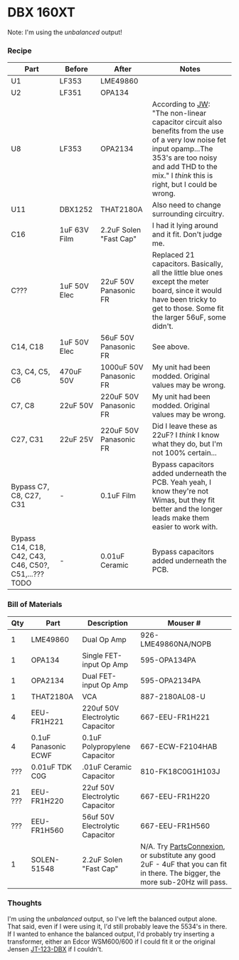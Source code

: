 # DBX 160XT

Note: I'm using the _unbalanced_ output!

### Recipe

| Part | Before  | After     | Notes |
| ---- | ------- | --------- | ----- |
| U1   | LF353   | LME49860  | |
| U2   | LF351   | OPA134    | |
| U8   | LF353   | OPA2134    | According to [JW](http://www.gearslutz.com/board/geekslutz-forum/53182-dbx-160xt-mods-schematic.html): "The non-linear capacitor circuit also benefits from the use of a very low noise fet input opamp...The 353's are too noisy and add THD to the mix." I _think_ this is right, but I could be wrong. |
| U11  | DBX1252 | THAT2180A | Also need to change surrounding circuitry. |
| C16  | 1uF 63V Film | 2.2uF Solen "Fast Cap" | I had it lying around and it fit. Don't judge me. |
| C??? | 1uF 50V Elec | 22uF 50V Panasonic FR | Replaced 21 capacitors. Basically, all the little blue ones except the meter board, since it would have been tricky to get to those. Some fit the larger 56uF, some didn't. |
| C14, C18 | 1uF 50V Elec | 56uF 50V Panasonic FR | See above. |
| C3, C4, C5, C6 | 470uF 50V | 1000uF 50V Panasonic FR | My unit had been modded. Original values may be wrong. |
| C7, C8 | 22uF 50V | 220uF 50V Panasonic FR | My unit had been modded. Original values may be wrong. |
| C27, C31 | 22uF 25V | 220uF 50V Panasonic FR | Did I leave these as 22uF? I _think_ I know what they do, but I'm not 100% certain... |
| Bypass C7, C8, C27, C31 | - | 0.1uF Film | Bypass capacitors added underneath the PCB. Yeah yeah, I know they're not Wimas, but they fit better and the longer leads make them easier to work with. |
| Bypass C14, C18, C42, C43, C46, C50?, C51,...??? TODO  | - | 0.01uF Ceramic | Bypass capacitors added underneath the PCB. |



### Bill of Materials

| Qty | Part | Description | Mouser #  |
| --- | ---- | ----------- | --------- |
| 1   | LME49860 | Dual Op Amp | 926-LME49860NA/NOPB |
| 1   | OPA134   | Single FET-input Op Amp | 595-OPA134PA  |
| 1   | OPA2134  | Dual FET-input Op Amp   | 595-OPA2134PA |
| 1   | THAT2180A | VCA | 887-2180AL08-U |
| 4   | EEU-FR1H221 | 220uf 50V Electrolytic Capacitor | 667-EEU-FR1H221 |
| 4   | 0.1uF Panasonic ECWF | 0.1uF Polypropylene Capacitor | 667-ECW-F2104HAB |
| ??? | 0.01uF TDK C0G | .01uF Ceramic Capacitor | 810-FK18C0G1H103J |
| 21 ??? | EEU-FR1H220 | 22uf 50V Electrolytic Capacitor | 667-EEU-FR1H220 |
| ??? | EEU-FR1H560 | 56uf 50V Electrolytic Capacitor | 667-EEU-FR1H560 |
| 1 | SOLEN-51548 | 2.2uF Solen "Fast Cap" | N/A. Try [PartsConnexion](http://www.partsconnexion.com/capacitor_film_solen_pb.html), or substitute any good 2uF - 4uF that you can fit in there. The bigger, the more sub-20Hz will pass. |

### Thoughts

I'm using the _unbalanced_ output, so I've left the balanced output alone. That said, even if I were using it, I'd still probably leave the 5534's in there. If I wanted to enhance the balanced output, I'd probably try inserting a transformer, either an Edcor WSM600/600 if I could fit it or the original Jensen [JT-123-DBX](http://www.jensen-transformers.com/datashts/123dbx.pdf) if I couldn't.
